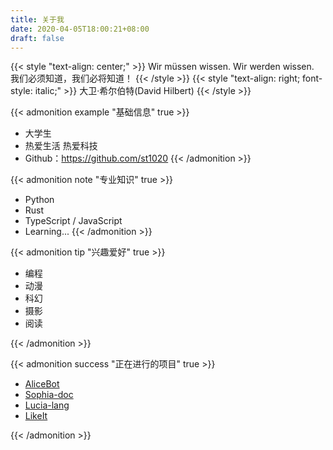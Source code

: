 ```yaml
---
title: 关于我
date: 2020-04-05T18:00:21+08:00
draft: false
---
```


{{< style "text-align: center;" >}}
Wir müssen wissen. Wir werden wissen.
<br>
我们必须知道，我们必将知道！
{{< /style >}}
{{< style "text-align: right; font-style: italic;" >}}
大卫·希尔伯特(David Hilbert)
{{< /style >}}

{{< admonition example "基础信息" true >}}

- 大学生
- 热爱生活 热爱科技
- Github：<https://github.com/st1020>
  {{< /admonition >}}

{{< admonition note "专业知识" true >}}

- Python
- Rust
- TypeScript / JavaScript
- Learning...
  {{< /admonition >}}

{{< admonition tip "兴趣爱好" true >}}

- 编程
- 动漫
- 科幻
- 摄影
- 阅读

{{< /admonition >}}

{{< admonition success "正在进行的项目" true >}}

- [AliceBot](https://github.com/st1020/alicebot)
- [Sophia-doc](https://github.com/st1020/sophia-doc)
- [Lucia-lang](https://github.com/st1020/lucia-lang)
- [LikeIt](https://github.com/st1020/LikeIt)

{{< /admonition >}}

